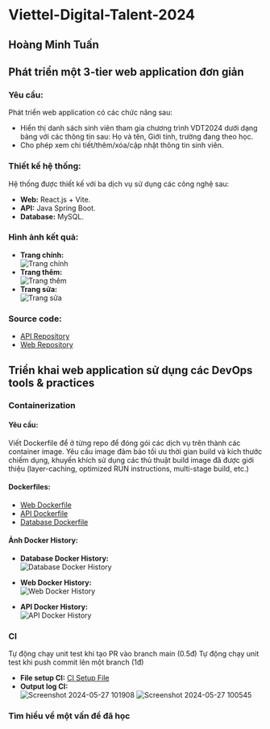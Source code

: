 # Viettel-Digital-Talent-2024
## Hoàng Minh Tuấn
## Phát triển một 3-tier web application đơn giản

### Yêu cầu:
Phát triển web application có các chức năng sau:
- Hiển thị danh sách sinh viên tham gia chương trình VDT2024 dưới dạng bảng với các thông tin sau: Họ và tên, Giới tính, trường đang theo học.
- Cho phép xem chi tiết/thêm/xóa/cập nhật thông tin sinh viên.

### Thiết kế hệ thống:
Hệ thống được thiết kế với ba dịch vụ sử dụng các công nghệ sau:
- **Web:** React.js + Vite.
- **API:** Java Spring Boot.
- **Database:** MySQL.

### Hình ảnh kết quả:
- **Trang chính:**\
  ![Trang chính](https://github.com/ligmaDbolzz/HoangMinhTuan/assets/104216461/7275b0c9-011d-4a6c-90a7-27dd1996923e)
- **Trang thêm:**\
  ![Trang thêm](https://github.com/ligmaDbolzz/HoangMinhTuan/assets/104216461/04bcfcc4-cae2-4435-b2e4-3e332266aac8)
- **Trang sửa:**\
  ![Trang sửa](https://github.com/ligmaDbolzz/HoangMinhTuan/assets/104216461/829109ae-ff35-4d8f-83ea-033943b6e050)

### Source code:
- [API Repository](https://github.com/ligmaDbolzz/vdt_mid_BE)
- [Web Repository](https://github.com/ligmaDbolzz/vdt_mid_FE/tree/main/student-web)

## Triển khai web application sử dụng các DevOps tools & practices

### Containerization

#### Yêu cầu:
Viết Dockerfile để ở từng repo để đóng gói các dịch vụ trên thành các container image. Yêu cầu image đảm bảo tối ưu thời gian build và kích thước chiếm dụng, khuyến khích sử dụng các thủ thuật build image đã được giới thiệu (layer-caching, optimized RUN instructions, multi-stage build, etc.)

#### Dockerfiles:
- [Web Dockerfile](https://github.com/ligmaDbolzz/vdt_mid_FE/blob/main/student-web/Dockerfile)
- [API Dockerfile](https://github.com/ligmaDbolzz/vdt_mid_BE/blob/main/Dockerfile)
- [Database Dockerfile](https://github.com/ligmaDbolzz/vdt_mid/blob/main/mysql/Dockerfile)

#### Ảnh Docker History:
- **Database Docker History:**\
  ![Database Docker History](https://github.com/ligmaDbolzz/HoangMinhTuan/assets/104216461/6a77586b-cdd5-497b-af3c-9412709e0217)

- **Web Docker History:**\
  ![Web Docker History](https://github.com/ligmaDbolzz/HoangMinhTuan/assets/104216461/7daa9421-a308-488b-ac89-e51a0b507f59)

- **API Docker History:**\
  ![API Docker History](https://github.com/ligmaDbolzz/HoangMinhTuan/assets/104216461/035f74c7-8a9c-43a8-8411-2cc837493319)

### CI
Tự động chạy unit test khi tạo PR vào branch main (0.5đ)
Tự động chạy unit test khi push commit lên một branch (1đ)
- **File setup CI:** [CI Setup File](https://github.com/ligmaDbolzz/vdt_mid_BE/blob/main/.github/workflows/ci.yml)
- **Output log CI:**\
  ![Screenshot 2024-05-27 101908](https://github.com/ligmaDbolzz/HoangMinhTuan/assets/104216461/208c16a0-8b98-470d-9e47-27c1c9cae70b)
  ![Screenshot 2024-05-27 100545](https://github.com/ligmaDbolzz/HoangMinhTuan/assets/104216461/b925fcf7-95ae-4306-9394-d4dc129be370)

### Tìm hiểu về một vấn đề đã học

